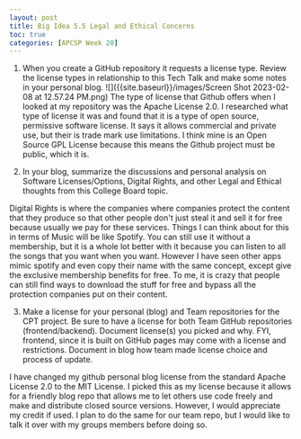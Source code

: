 ```yaml
---
layout: post
title: Big Idea 5.5 Legal and Ethical Concerns
toc: true
categories: [APCSP Week 20]
---
```


1. When you create a GitHub repository it requests a license type. Review the license types in relationship to this Tech Talk and make some notes in your personal blog.
![]({{site.baseurl}}/images/Screen Shot 2023-02-08 at 12.57.24 PM.png)
The type of license that Github offers when I looked at my repository was the Apache License 2.0. I researched what type of license it was and found that it is a type of open source, permissive software license. It says it allows commercial and private use, but their is trade mark use limitations. I think mine is an Open Source GPL License because this means the Github project must be public, which it is.

2. In your blog, summarize the discussions and personal analysis on Software Licenses/Options, Digital Rights, and other Legal and Ethical thoughts from this College Board topic.

Digital Rights is where the companies where companies protect the content that they produce so that other people don't just steal it and sell it for free because usually we pay for these services. Things I can think about for this in terms of Music will be like Spotify. You can still use it without a membership, but it is a whole lot better with it because you can listen to all the songs that you want when you want. However I have seen other apps mimic spotify and even copy their name with the same concept, except give the exclusive membership benefits for free. To me, it is crazy that people can still find ways to download the stuff for free and bypass all the protection companies put on their content.

3. Make a license for your personal (blog) and Team repositories for the CPT project. Be sure to have a license for both Team GitHub repositories (frontend/backend). Document license(s) you picked and why. FYI, frontend, since it is built on GitHub pages may come with a license and restrictions. Document in blog how team made license choice and process of update.

I have changed my github personal blog license from the standard Apache License 2.0 to the MIT License. I picked this as my license because it allows for a friendly blog repo that allows me to let others use code freely and make and distribute closed source versions. However, I would appreciate my credit if used. I plan to do the same for our team repo, but I would like to talk it over with my groups members before doing so.